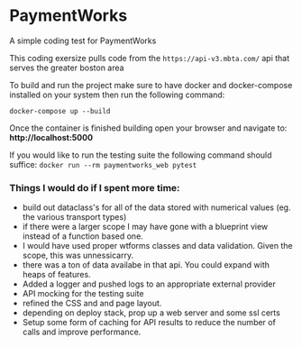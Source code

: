 # PaymentWorks
A simple coding test for PaymentWorks

This coding exersize pulls code from the `https://api-v3.mbta.com/` api that serves the greater boston area

To build and run the project make sure to have docker and docker-compose installed on your system then run the following command:

`docker-compose up --build`

Once the container is finished building open your browser and navigate to:
**http://localhost:5000**

If you would like to run the testing suite the following command should suffice:
`docker run --rm paymentworks_web pytest`

### Things I would do if I spent more time:
* build out dataclass's for all of the data stored with numerical values (eg. the various transport types)
* if there were a larger scope I may have gone with a blueprint view instead of a function based one.
* I would have used proper wtforms classes and data validation. Given the scope, this was unnessicarry.
* there was a ton of data availabe in that api. You could expand with heaps of features.
* Added a logger and pushed logs to an appropriate external provider
* API mocking for the testing suite
* refined the CSS and and page layout.
* depending on deploy stack, prop up a web server and some ssl certs
* Setup some form of caching for API results to reduce the number of calls and improve performance.
